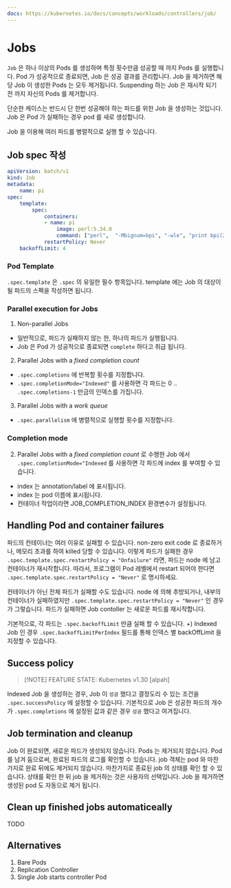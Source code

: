 ```yaml
---
docs: https://kubernetes.io/docs/concepts/workloads/controllers/job/
---
```

# Jobs

`Job` 은 하나 이상의 Pods 를 생성하며 특정 횟수만큼 성공할 때 까지 Pods 를 실행합니다. Pod 가 성공적으로 종료되면, Job 은 성공 결과를 관리합니다. Job 을 제거하면 해당 Job 이 생성한 Pods 는 모두 제거됩니다. Suspending 하는 Job 은 재시작 되기 전 까지 자신의 Pods 를 제거합니다.

단순한 케이스는 반드시 단 한번 성공해야 하는 파드를 위한 Job 을 생성하는 것입니다. Job 은 Pod 가 실패하는 경우 pod 를 새로 생성합니다.

Job 을 이용해 여러 파드를 병렬적으로 실행 할 수 있습니다.

## Job spec 작성

```yaml
apiVersion: batch/v1
kind: Job
metadata:
    name: pi
spec:
    template:
        spec:
            containers:
            - name: pi
                image: perl:5.34.0
                command: ["perl",  "-Mbignum=bpi", "-wle", "print bpi(2000)"]
            restartPolicy: Never
    backoffLimit: 4
```

### Pod Template

`.spec.template` 은 `.spec` 의 유일한 필수 항목입니다. template 에는 Job 의 대상이 될 파드의 스펙을 작성하면 됩니다.
### Parallel execution for Jobs

1. Non-parallel Jobs
- 일반적으로, 파드가 실패하지 않는 한, 하나의 파드가 실행됩니다.
- Job 은 Pod 가 성공적으로 종료되면 `complete` 하다고 취급 됩니다.

2. Parallel Jobs with a _fixed completion count_
- `.spec.completions` 에 반복할 횟수를 지정합니다.
- `.spec.completionMode="Indexed"` 를 사용하면 각 파드는 0 .. `.spec.completions-1` 만금의 인덱스를 가집니다.

3. Parallel Jobs with a _work queue_
- `.spec.parallelism` 에 병렬적으로 실행할 횟수를 지정합니다.

### Completion mode

2. Parallel Jobs with a _fixed completion count_ 
로 수행한 Job 에서 `.spec.completionMode="Indexed` 를 사용하면 각 파드에 index 를 부여할 수 있습니다.
- index 는 annotation/label 에 표시됩니다.
- index 는 pod 이름에 표시됩니다.
- 컨테이너 작업이라면 JOB_COMPLETION_INDEX 환경변수가 설정됩니다.

## Handling Pod and container failures

파드의 컨테이너는 여러 이유로 실패할 수 있습니다. non-zero exit code 로 종료하거나, 메모리 초과를 하여 killed 당할 수 있습니다. 이렇게 파드가 실패한 경우 `.spec.template.spec.restartPolicy = "Onfailure"` 라면, 파드는 node 에 남고 컨테이너가 재시작합니다. 따라서, 프로그램이 Pod 레벨에서 restart 되어야 한다면 `.spec.template.spec.restartPolicy = "Never"` 로 명시하세요.

컨테이너가 아닌 전체 파드가 실패할 수도 있습니다. node 에 의해 추방되거나, 내부의 컨테이너가 실패하였지만 `.spec.template.spec.restartPolicy = "Never"` 인 경우가 그렇습니다. 파드가 실패하면 Job contoller 는 새로운 파드를 재시작합니다.

기본적으로, 각 파드는 `.spec.backoffLimit` 만큼 실패 할 수 있습니다.
+) Indexed Job 인 경우 `.spec.backoffLimitPerIndex` 필드를 통해 인덱스 별 backOffLimit 을 지정할 수 있습니다.

## Success policy

> [!NOTE] FEATURE STATE: Kubernetes v1.30 [alpah]

Indexed Job 을 생성하는 경우, Job 이 `성공` 했다고 결정도리 수 있는 조건을 `.spec.successPolicy` 에 설정할 수 있습니다. 기본적으로 Job 은 성공한 파드의 개수가 `.spec.completions` 에 설정된 값과 같은 경우 `성공` 했다고 여겨집니다.

## Job termination and cleanup

Job 이 완료되면, 새로운 파드가 생성되지 않습니다. Pods 는 제거되지 않습니다. Pod 를 남겨 둠으로써, 완료된 파드의 로그를 확인할 수 있습니다. job 객체는 pod 와 마찬가지로 완료 뒤에도 제거되지 않습니다. 마찬가지로 종료된 job 의 상태를 확인 할 수 있습니다. 상태를 확인 한 뒤 job 을 제거하는 것은 사용자의 선택입니다. Job 을 제거하면 생성된 pod 도 자동으로 제거 됩니다.

## Clean up finished jobs automaticeally
TODO

## Alternatives

1. Bare Pods
2. Replication Controller
3. Single Job starts controller Pod